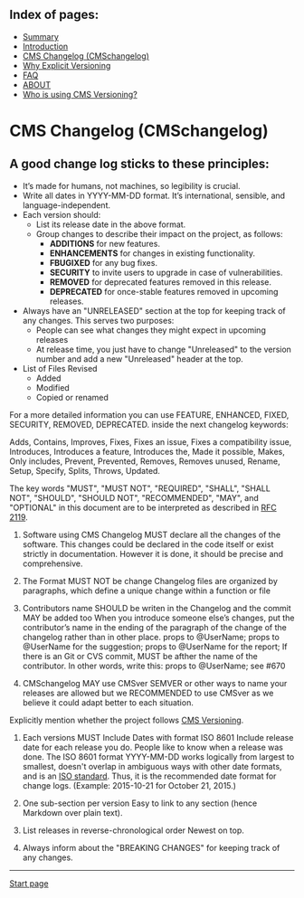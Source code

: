 Index of pages:
---------------

* [Summary](/README.md)
* [Introduction](/README.md)
* [CMS Changelog (CMSchangelog)](/CHANGELOG.md)
* [Why Explicit Versioning](/WHY.md)
* [FAQ](/FAQ.md)
* [ABOUT](/ABOUT.md)
* [Who is using CMS Versioning?](/USERS.md)


# CMS Changelog (CMSchangelog)

A good change log sticks to these principles:
--

 * It’s made for humans, not machines, so legibility is crucial.
 * Write all dates in YYYY-MM-DD format. It’s international, sensible, and language-independent.
 * Each version should:
   * List its release date in the above format.
   * Group changes to describe their impact on the project, as follows:
     * **ADDITIONS** for new features.
     * **ENHANCEMENTS** for changes in existing functionality.
     * **FBUGIXED** for any bug fixes.
     * **SECURITY** to invite users to upgrade in case of vulnerabilities.
     * **REMOVED** for deprecated features removed in this release.
     * **DEPRECATED** for once-stable features removed in upcoming releases.
 * Always have an "UNRELEASED" section at the top for keeping track of any changes. This serves two purposes:
   *  People can see what changes they might expect in upcoming releases
   *  At release time, you just have to change "Unreleased" to the version number and add a new "Unreleased" header at the top.
 * List of Files Revised
   * Added
   * Modified
   * Copied or renamed 
 

For a more detailed information you can use FEATURE, ENHANCED, FIXED, SECURITY, REMOVED, DEPRECATED. inside the next changelog keywords:
 
Adds, Contains, Improves, Fixes, Fixes an issue,  Fixes a compatibility issue, Introduces, Introduces a feature, Introduces the, Made it possible, Makes,  Only includes, Prevent, Prevented, Removes, Removes unused, Rename, Setup, Specify, Splits, Throws, Updated.
 
  
The key words "MUST", "MUST NOT", "REQUIRED", "SHALL", "SHALL NOT", "SHOULD", "SHOULD NOT", "RECOMMENDED", "MAY", and "OPTIONAL" in this document are to be interpreted as described in [RFC 2119](http://tools.ietf.org/html/rfc2119).
  

1. Software using CMS Changelog MUST declare all the changes of the software. This changes
could be declared in the code itself or exist strictly in documentation.
However it is done, it should be precise and comprehensive.

1. The Format MUST NOT be change
Changelog files are organized by paragraphs, which define a unique change within a function or file  

1. Contributors name SHOULD be writen in the Changelog and the commit MAY be added too
When you introduce someone else’s changes, put the contributor’s name in the ending of the paragraph of the change of the changelog   rather than in other place.
props to @UserName;
props to @UserName for the suggestion;
props to @UserName for the report;
If there is an Git or CVS commit, MUST be afther the name of the contributor. In other words, write this: 
props to @UserName; see #670
  
1. CMSchangelog MAY use CMSver
SEMVER or other ways to name your releases are allowed but we RECOMMENDED to use CMSver as we believe it could adapt better to each situation.

Explicitly mention whether the project follows [CMS Versioning](https://software-development-guidelines.github.io/CMScver/).


1. Each versions MUST Include Dates with format ISO 8601
Include release date for each release you do. People like to know when a release was done. The ISO 8601 format YYYY-MM-DD works logically from largest to smallest, doesn't overlap in ambiguous ways with other date formats, and is an [ISO standard](http://www.iso.org/iso/home/standards/iso8601.htm). Thus, it is the recommended date format for change logs.
(Example: 2015-10-21 for October 21, 2015.)

1. One sub-section per version
Easy to link to any section (hence Markdown over plain text).

1. List releases in reverse-chronological order
Newest on top.

1. Always inform about the "BREAKING CHANGES" 
for keeping track of any changes.



---



[Start page](./)

